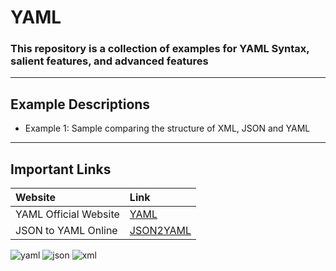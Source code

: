 # YAML

### This repository is a collection of examples for YAML Syntax, salient features, and advanced features
---

## Example Descriptions

* Example 1: Sample comparing the structure of XML, JSON and YAML
---

## Important Links

| Website   |  Link   |  
| :---     |  :---   |
|YAML Official Website|[YAML](https://yaml.org/)|
|JSON to YAML Online|[JSON2YAML](https://www.json2yaml.com/)|

![yaml](https://img.shields.io/badge/YAML-1.2-blueviolet) ![json](https://img.shields.io/badge/JSON-JSON-blue) ![xml](https://img.shields.io/badge/XML-1.0-bluegreen)
